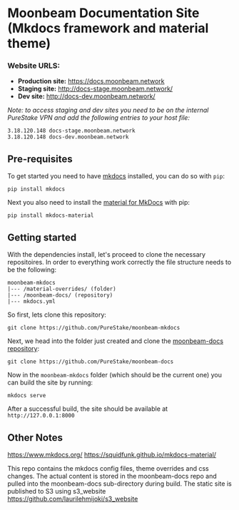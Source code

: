 # Moonbeam Documentation Site (Mkdocs framework and material theme)

### Website URLS:

 - **Production site:** https://docs.moonbeam.network
 - **Staging site:** http://docs-stage.moonbeam.network/
 - **Dev site:** http://docs-dev.moonbeam.network/

*Note: to access staging and dev sites you need to be on the internal PureStake VPN and add the following entries to your host file:*
```
3.18.120.148 docs-stage.moonbeam.network
3.18.120.148 docs-dev.moonbeam.network
```

## Pre-requisites

To get started you need to have [mkdocs](https://www.mkdocs.org/) installed, you can do so with `pip`:

```
pip install mkdocs
```

Next you also need to install the [material for MkDocs](https://squidfunk.github.io/mkdocs-material/) with pip:

```
pip install mkdocs-material
```

## Getting started

With the dependencies install, let's proceed to clone the necessary repositoires. In order to everything work correctly the file structure needs to be the following:

```
moonbeam-mkdocs
|--- /material-overrides/ (folder)
|--- /moonbeam-docs/ (repository)
|--- mkdocs.yml
```

So first, lets clone this repository:

```
git clone https://github.com/PureStake/moonbeam-mkdocs
```

Next, we head into the folder just created and clone the [moonbeam-docs repository](https://github.com/PureStake/moonbeam-docs):

```
git clone https://github.com/PureStake/moonbeam-docs
```

Now in the `moonbeam-mkdocs` folder (which should be the current one) you can build the site by running:

```
mkdocs serve
```

After a successful build, the site should be available at `http://127.0.0.1:8000`


## Other Notes

https://www.mkdocs.org/
https://squidfunk.github.io/mkdocs-material/

This repo contains the mkdocs config files, theme overrides and css changes. 
The actual content is stored in the moonbeam-docs repo and pulled into the moonbeam-docs sub-directory during build.
The static site is published to S3 using s3_website https://github.com/laurilehmijoki/s3_website
